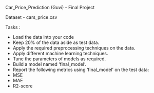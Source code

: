 Car_Price_Prediction (Guvi) - Final Project

  Dataset - cars_price.csv

  Tasks :

  - Load the data into your code
  - Keep 20% of the data aside as test data.
  - Apply the required preprocessing techniques on the data.
  - Apply different machine learning techniques.
  - Tune the parameters of models as required.
  - Build a model named ‘final_model’.
  - Report the following metrics using ‘final_model’ on the test data:
  - MSE
  - MAE
  - R2-score

